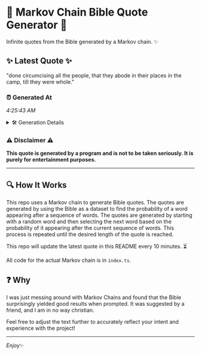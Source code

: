 # 📖 Markov Chain Bible Quote Generator 📖

Infinite quotes from the Bible generated by a Markov chain. ✨

## ✨ Latest Quote ✨
"done circumcising all the people, that they abode in their places in the camp, till they were whole."

### ⏰ Generated At
*4:25:43 AM*

<details>
    <summary>🛠️ Generation Details</summary>
    <p>
        <strong>🌱 Seed:</strong> done<br>
        <strong>🔄 Iterations:</strong> 17<br>
        <strong>📜 Context History:</strong><br>[ done ]: circumcising<br>[ done, circumcising ]: all<br>[ done, circumcising, all ]: the<br>[ done, circumcising, all, the ]: people,<br>[ done, circumcising, all, the, people, ]: that<br>[ done, circumcising, all, the, people,, that ]: they<br>[ circumcising, all, the, people,, that, they ]: abode<br>[ all, the, people,, that, they, abode ]: in<br>[ the, people,, that, they, abode, in ]: their<br>[ people,, that, they, abode, in, their ]: places<br>[ that, they, abode, in, their, places ]: in<br>[ they, abode, in, their, places, in ]: the<br>[ abode, in, their, places, in, the ]: camp,<br>[ in, their, places, in, the, camp, ]: till<br>[ their, places, in, the, camp,, till ]: they<br>[ places, in, the, camp,, till, they ]: were<br>[ in, the, camp,, till, they, were ]: whole.<br>
    </p>
</details>

### ⚠️ Disclaimer ⚠️
**This quote is generated by a program and is not to be taken seriously. It is purely for entertainment purposes.**

---

## 🔍 How It Works

This repo uses a Markov chain to generate Bible quotes. The quotes are generated by using the Bible as a dataset to find the probability of a word appearing after a sequence of words. The quotes are generated by starting with a random word and then selecting the next word based on the probability of it appearing after the current sequence of words. This process is repeated until the desired length of the quote is reached.

This repo will update the latest quote in this README every 10 minutes. ⏳

All code for the actual Markov chain is in `index.ts`.

## ❓ Why

I was just messing around with Markov Chains and found that the Bible surprisingly yielded good results when prompted. 
It was suggested by a friend, and I am in no way christian.

Feel free to adjust the text further to accurately reflect your intent and experience with the project!

---

*Enjoy*✨
